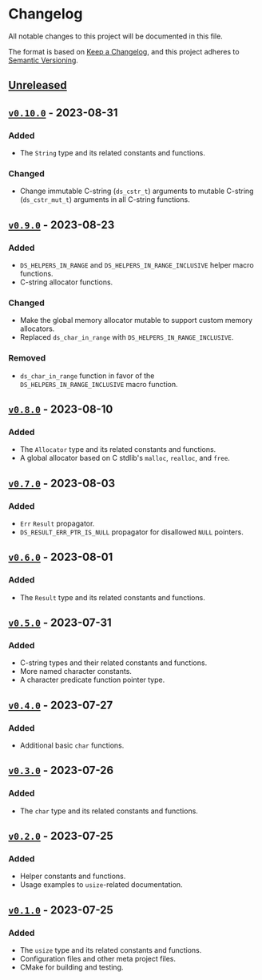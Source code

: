 # Changelog

All notable changes to this project will be documented in this file.

The format is based on
[Keep a Changelog](https://keepachangelog.com/en/1.0.0/ "Keep a Changelog"), and
this project adheres to
[Semantic Versioning](https://semver.org/spec/v2.0.0.html "SemVer").

## [Unreleased]

## [`v0.10.0`] - 2023-08-31

### Added

- The `String` type and its related constants and functions.

### Changed

- Change immutable C-string (`ds_cstr_t`) arguments to mutable C-string (`ds_cstr_mut_t`) arguments in all C-string functions.

## [`v0.9.0`] - 2023-08-23

### Added

- `DS_HELPERS_IN_RANGE` and `DS_HELPERS_IN_RANGE_INCLUSIVE` helper macro functions.
- C-string allocator functions.

### Changed

- Make the global memory allocator mutable to support custom memory allocators.
- Replaced `ds_char_in_range` with `DS_HELPERS_IN_RANGE_INCLUSIVE`.

### Removed

- `ds_char_in_range` function in favor of the `DS_HELPERS_IN_RANGE_INCLUSIVE` macro function.

## [`v0.8.0`] - 2023-08-10

### Added

- The `Allocator` type and its related constants and functions.
- A global allocator based on C stdlib's `malloc`, `realloc`, and `free`.

## [`v0.7.0`] - 2023-08-03

### Added

- `Err` `Result` propagator.
- `DS_RESULT_ERR_PTR_IS_NULL` propagator for disallowed `NULL` pointers.

## [`v0.6.0`] - 2023-08-01

### Added

- The `Result` type and its related constants and functions.

## [`v0.5.0`] - 2023-07-31

### Added

- C-string types and their related constants and functions.
- More named character constants.
- A character predicate function pointer type.

## [`v0.4.0`] - 2023-07-27

### Added

- Additional basic `char` functions.

## [`v0.3.0`] - 2023-07-26

### Added

- The `char` type and its related constants and functions.

## [`v0.2.0`] - 2023-07-25

### Added

- Helper constants and functions.
- Usage examples to `usize`-related documentation.

## [`v0.1.0`] - 2023-07-25

### Added

- The `usize` type and its related constants and functions.
- Configuration files and other meta project files.
- CMake for building and testing.

[unreleased]: https://github.com/SFM61319/ds/compare/v0.10.0...HEAD
[`v0.1.0`]: https://github.com/SFM61319/ds/releases/tag/v0.1.0
[`v0.2.0`]: https://github.com/SFM61319/ds/compare/v0.1.0...v0.2.0
[`v0.3.0`]: https://github.com/SFM61319/ds/compare/v0.2.0...v0.3.0
[`v0.4.0`]: https://github.com/SFM61319/ds/compare/v0.3.0...v0.4.0
[`v0.5.0`]: https://github.com/SFM61319/ds/compare/v0.4.0...v0.5.0
[`v0.6.0`]: https://github.com/SFM61319/ds/compare/v0.5.0...v0.6.0
[`v0.7.0`]: https://github.com/SFM61319/ds/compare/v0.6.0...v0.7.0
[`v0.8.0`]: https://github.com/SFM61319/ds/compare/v0.7.0...v0.8.0
[`v0.9.0`]: https://github.com/SFM61319/ds/compare/v0.8.0...v0.9.0
[`v0.10.0`]: https://github.com/SFM61319/ds/compare/v0.9.0...v0.10.0
